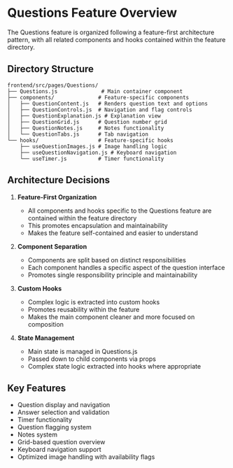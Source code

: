 # Questions Feature Overview

The Questions feature is organized following a feature-first architecture pattern, with all related components and hooks contained within the feature directory.

## Directory Structure
```
frontend/src/pages/Questions/
├── Questions.js              # Main container component
├── components/              # Feature-specific components
│   ├── QuestionContent.js   # Renders question text and options
│   ├── QuestionControls.js  # Navigation and flag controls
│   ├── QuestionExplanation.js # Explanation view
│   ├── QuestionGrid.js      # Question number grid
│   ├── QuestionNotes.js     # Notes functionality
│   └── QuestionTabs.js      # Tab navigation
└── hooks/                   # Feature-specific hooks
    ├── useQuestionImages.js # Image handling logic
    ├── useQuestionNavigation.js # Keyboard navigation
    └── useTimer.js          # Timer functionality
```

## Architecture Decisions

1. **Feature-First Organization**
   - All components and hooks specific to the Questions feature are contained within the feature directory
   - This promotes encapsulation and maintainability
   - Makes the feature self-contained and easier to understand

2. **Component Separation**
   - Components are split based on distinct responsibilities
   - Each component handles a specific aspect of the question interface
   - Promotes single responsibility principle and maintainability

3. **Custom Hooks**
   - Complex logic is extracted into custom hooks
   - Promotes reusability within the feature
   - Makes the main component cleaner and more focused on composition

4. **State Management**
   - Main state is managed in Questions.js
   - Passed down to child components via props
   - Complex state logic extracted into hooks where appropriate

## Key Features
- Question display and navigation
- Answer selection and validation
- Timer functionality
- Question flagging system
- Notes system
- Grid-based question overview
- Keyboard navigation support
- Optimized image handling with availability flags
